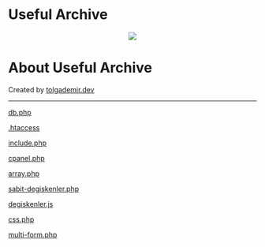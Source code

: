 # Useful Archive

<p align="center">
  <img src="https://user-images.githubusercontent.com/40199261/210613936-09404982-9f41-49c5-a0ec-eaaa39ba97b7.jpg"/>
</p>

# About Useful Archive

Created by <a href="tolgademir.dev">tolgademir.dev</a>

<hr>

<a href="https://github.com/tolgademir/faydali-arsiv/blob/main/db.php">db.php</a>

<a href="https://github.com/tolgademir/faydali-arsiv/blob/main/.htaccess">.htaccess</a>

<a href="https://github.com/tolgademir/faydali-arsiv/tree/main/include.php">include.php</a>

<a href="https://github.com/tolgademir/useful-archive/blob/main/cpanel.php">cpanel.php</a>

<a href="https://github.com/tolgademir/useful-archive/blob/main/array.php">array.php</a>

<a href="https://github.com/tolgademir/useful-archive/blob/main/sabit-degiskenler.php">sabit-degiskenler.php</a>

<a href="https://github.com/tolgademir/useful-archive/blob/main/degiskenler.js">degiskenler.js</a>

<a href="https://github.com/tolgademir/useful-archive/blob/main/css.php.php">css.php</a>

<a href="https://github.com/tolgademir/useful-archive/blob/main/multi-form.php">multi-form.php</a>







